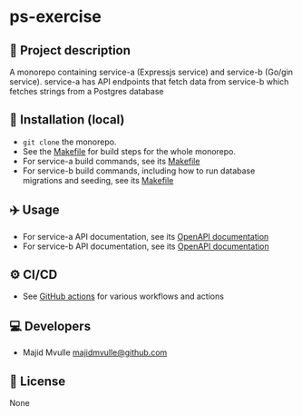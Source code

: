 # ps-exercise

## 📖 Project description

A monorepo containing service-a (Expressjs service) and service-b (Go/gin service). service-a has API endpoints that 
fetch data from service-b which fetches strings from a Postgres database

## 🔧 Installation (local)
- `git clone` the monorepo.
- See the [Makefile](Makefile) for build steps for the whole monorepo.
- For service-a build commands, see its [Makefile](./service-a-expressjs/Makefile)
- For service-b build commands, including how to run database migrations and seeding, see its [Makefile](./service-b-go/Makefile)

## ✈️ Usage
- For service-a API documentation, see its [OpenAPI documentation](./service-a-expressjs/docs/openapi/api.yaml)
- For service-b API documentation, see its [OpenAPI documentation](./service-b-go/docs/openapi/api.yaml)

## ⚙️ CI/CD
- See [GitHub actions](.github) for various workflows and actions

## 💻 Developers

- Majid Mvulle <majidmvulle@github.com>


## 🪪 License
 
None
